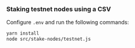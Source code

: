 
### Staking testnet nodes using a CSV
Configure `.env` and run the following commands:

```bash
yarn install
node src/stake-nodes/testnet.js
```